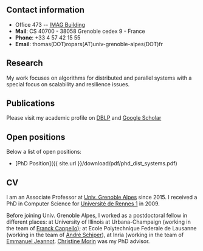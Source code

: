 ## Contact information

+ Office 473 -- [IMAG Building](https://batiment.imag.fr/en)
+ **Mail**:  CS 40700 - 38058 Grenoble cedex 9 - France
+ **Phone**: +33 4 57 42 15 55
+ **Email**: thomas(DOT)ropars(AT)univ-grenoble-alpes(DOT)fr

## Research

My work focuses on algorithms for distributed and parallel systems with a special focus on scalability and resilience issues.


## Publications

Please visit my academic profile on
[DBLP](http://dblp.uni-trier.de/pers/hd/r/Ropars:Thomas) and [Google Scholar](https://scholar.google.fr/citations?hl=fr&user=-APiwwkAAAAJ) 

## Open positions

Below a list of open positions:

+ [PhD Position]({{ site.url }}/download/pdf/phd_dist_systems.pdf)

## CV

I am an Associate Professor at [Univ. Grenoble
Alpes](https://www.univ-grenoble-alpes.fr/) since 2015. I received a
PhD in Computer Science for [Université de Rennes
1](https://www.univ-rennes1.fr/) in 2009.

Before joining Univ. Grenoble Alpes, I worked as a postdoctoral fellow
in different places: at University of Illinois at Urbana-Champaign
(working in the team of [Franck
Cappello](http://www.mcs.anl.gov/person/franck-cappello)); at Ecole
Polytechnique Federale de Lausanne (working in the team of [André
Schiper](https://people.epfl.ch/andre.schiper)), at Inria (working in
the team of [Emmanuel
Jeannot](http://www.labri.fr/perso/ejeannot/). [Christine
Morin](http://people.rennes.inria.fr/Christine.Morin/) was my PhD advisor.


